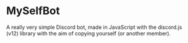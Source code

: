 # MySelfBot
A really very simple Discord bot, made in JavaScript with the discord.js (v12) library with the aim of copying yourself (or another member).
